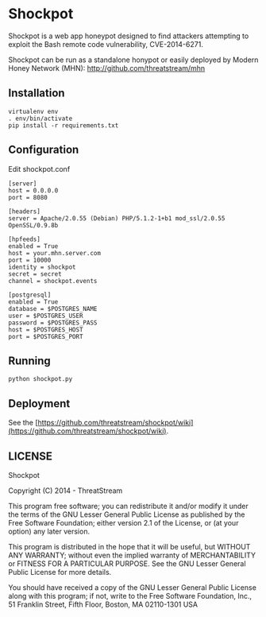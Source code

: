 # Shockpot

Shockpot is a web app honeypot designed to find attackers attempting to exploit the
Bash remote code vulnerability, CVE-2014-6271.

Shockpot can be run as a standalone honypot or easily deployed by Modern Honey Network (MHN): http://github.com/threatstream/mhn

## Installation

```
virtualenv env
. env/bin/activate
pip install -r requirements.txt 
```

## Configuration

Edit shockpot.conf

```
[server]
host = 0.0.0.0
port = 8080

[headers]
server = Apache/2.0.55 (Debian) PHP/5.1.2-1+b1 mod_ssl/2.0.55 OpenSSL/0.9.8b

[hpfeeds]
enabled = True
host = your.mhn.server.com
port = 10000
identity = shockpot
secret = secret
channel = shockpot.events

[postgresql]
enabled = True
database = $POSTGRES_NAME
user = $POSTGRES_USER
password = $POSTGRES_PASS
host = $POSTGRES_HOST
port = $POSTGRES_PORT
```

## Running

```
python shockpot.py
```

## Deployment

See the [https://github.com/threatstream/shockpot/wiki](https://github.com/threatstream/shockpot/wiki).

## LICENSE

Shockpot

Copyright (C) 2014 - ThreatStream

This program free software; you can redistribute it and/or modify it under the terms of the GNU Lesser General Public License as published by the Free Software Foundation; either version 2.1 of the License, or (at your option) any later version.

This program is distributed in the hope that it will be useful, but WITHOUT ANY WARRANTY; without even the implied warranty of MERCHANTABILITY or FITNESS FOR A PARTICULAR PURPOSE. See the GNU Lesser General Public License for more details.

You should have received a copy of the GNU Lesser General Public License along with this program; if not, write to the Free Software Foundation, Inc., 51 Franklin Street, Fifth Floor, Boston, MA 02110-1301 USA
